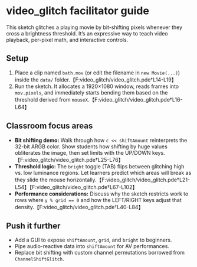 # video_glitch facilitator guide

This sketch glitches a playing movie by bit-shifting pixels whenever they cross a brightness threshold. It’s an expressive way to teach video playback, per-pixel math, and interactive controls.

## Setup

1. Place a clip named `bath.mov` (or edit the filename in `new Movie(...)`) inside the `data/` folder.【F:video_glitch/video_glitch.pde†L14-L19】
2. Run the sketch. It allocates a 1920×1080 window, reads frames into `mov.pixels`, and immediately starts bending them based on the threshold derived from `mouseX`.【F:video_glitch/video_glitch.pde†L16-L64】

## Classroom focus areas

- **Bit shifting demo:** Walk through how `c << shiftAmount` reinterprets the 32-bit ARGB color. Show students how shifting by huge values obliterates the image, then set limits with the UP/DOWN keys.【F:video_glitch/video_glitch.pde†L25-L76】
- **Threshold logic:** The `bright` toggle (TAB) flips between glitching high vs. low luminance regions. Let learners predict which areas will break as they slide the mouse horizontally.【F:video_glitch/video_glitch.pde†L21-L54】【F:video_glitch/video_glitch.pde†L67-L102】
- **Performance considerations:** Discuss why the sketch restricts work to rows where `y % grid == 0` and how the LEFT/RIGHT keys adjust that density.【F:video_glitch/video_glitch.pde†L40-L84】

## Push it further

- Add a GUI to expose `shiftAmount`, `grid`, and `bright` to beginners.
- Pipe audio-reactive data into `shiftAmount` for AV performances.
- Replace bit shifting with custom channel permutations borrowed from `ChannelShiftGlitch`.
